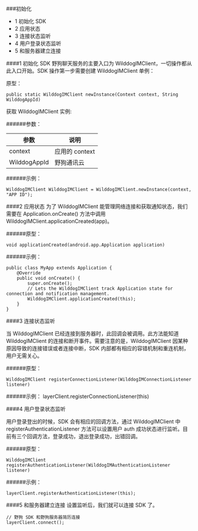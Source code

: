 
###初始化
* 1 初始化 SDK
* 2 应用状态
* 3 连接状态监听
* 4 用户登录状态监听
* 5 和服务器建立连接

####1 初始化 SDK
野狗聊天服务的主要入口为 WilddogIMClient，一切操作都从此入口开始。SDK 操作第一步需要创建 WilddogIMClient 单例：

原型：

	public static WilddogIMClient newInstance(Context context, String WilddogAppId)
  
获取 WilddogIMClient 实例:

######参数：

参数 | 说明
-----|------
context | 应用的 context
WilddogAppId | 野狗通讯云 

######示例：

	WilddogIMClient WilddogIMClient = WilddogIMClient.newInstance(context, "APP ID");
	
####2 应用状态
为了 WilddogIMClient 能管理网络连接和获取通知状态，我们需要在 Application.onCreate() 方法中调用 WilddogIMClient.applicationCreated(app)。

######原型：

	void applicationCreated(android.app.Application application)
	
######示例：

```
public class MyApp extends Application {
    @Override
    public void onCreate() {
        super.onCreate();
        // Lets the WilddogIMClient track Application state for connection and notification management.
        WilddogIMClient.applicationCreated(this);
    }
}
```
####3 连接状态监听

当 WilddogIMClient 已经连接到服务器时，此回调会被调用。此方法能知道 WilddogIMClient 的连接和断开事件。需要注意的是，WilddogIMClient 因某种原因导致的连接错误或者连接中断，SDK 内部都有相应的容错机制和重连机制，用户无需关心。

######原型：

	WilddogIMClient registerConnectionListener(WilddogIMConnectionListener listener)
	
######示例：
	layerClient.registerConnectionListener(this)
	
####4 用户登录状态监听

用户登录登出的时候，SDK 会有相应的回调方法，通过 WilddogIMClient 中 registerAuthenticationListener 方法可以设置用户 auth 成功状态进行监听。目前有三个回调方法，登录成功，退出登录成功，出错回调。

######原型：

	WilddogIMClient registerAuthenticationListener(WilddogIMAuthenticationListener listener)
	
######示例：

	layerClient.registerAuthenticationListener(this);
	
####5 和服务器建立连接
设置监听后，我们就可以连接 SDK 了。

	// 野狗 SDK 和野狗服务器简历连接
	layerClient.connect();
